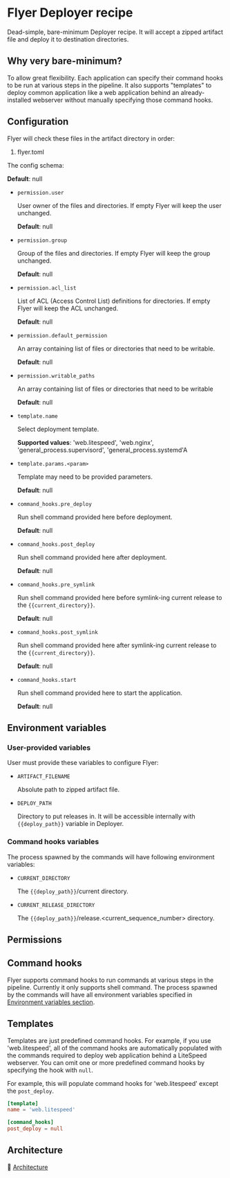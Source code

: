 # Flyer Deployer recipe

Dead-simple, bare-minimum Deployer recipe. It will accept a zipped artifact file and deploy it to destination directories.

## Why very bare-minimum?

To allow great flexibility. Each application can specify their command hooks to be run at various steps in the pipeline. It also supports "templates" to deploy common application like a web application behind an already-installed webserver without manually specifying those command hooks.

## Configuration

Flyer will check these files in the artifact directory in order:

1. flyer.toml

The config schema:

**Default**: null

- `permission.user`

  User owner of the files and directories. If empty Flyer will keep the user unchanged.

  **Default**: null

- `permission.group`

  Group of the files and directories. If empty Flyer will keep the group unchanged.

  **Default**: null

- `permission.acl_list`

  List of ACL (Access Control List) definitions for directories. If empty Flyer will keep the ACL unchanged.

  **Default**: null

- `permission.default_permission`

  An array containing list of files or directories that need to be writable.

  **Default**: null

- `permission.writable_paths`

  An array containing list of files or directories that need to be writable

  **Default**: null

- `template.name`

  Select deployment template.

  **Supported values**: 'web.litespeed', 'web.nginx', 'general_process.supervisord', 'general_process.systemd'A

- `template.params.<param>`

  Template may need to be provided parameters.

  **Default**: null

- `command_hooks.pre_deploy`

  Run shell command provided here before deployment.

  **Default**: null

- `command_hooks.post_deploy`

  Run shell command provided here after deployment.

  **Default**: null

- `command_hooks.pre_symlink`

  Run shell command provided here before symlink-ing current release to the `{{current_directory}}`.

  **Default**: null

- `command_hooks.post_symlink`

  Run shell command provided here after symlink-ing current release to the `{{current_directory}}`.

  **Default**: null

- `command_hooks.start`

  Run shell command provided here to start the application.

  **Default**: null

## Environment variables

### User-provided variables

User must provide these variables to configure Flyer:

- `ARTIFACT_FILENAME`

  Absolute path to zipped artifact file.

- `DEPLOY_PATH`

  Directory to put releases in. It will be accessible internally with `{{deploy_path}}` variable in Deployer.

### Command hooks variables

The process spawned by the commands will have following environment variables:

- `CURRENT_DIRECTORY`

  The `{{deploy_path}}`/current directory.

- `CURRENT_RELEASE_DIRECTORY`

  The `{{deploy_path}}`/release.<current_sequence_number> directory.

## Permissions

## Command hooks

Flyer supports command hooks to run commands at various steps in the pipeline. Currently it only supports shell command. The process spawned by the commands will have all environment variables specified in [Environment variables section](#environment-variables).

## Templates

Templates are just predefined command hooks. For example, if you use 'web.litespeed', all of the command hooks are automatically populated with the commands required to deploy web application behind a LiteSpeed webserver. You can omit one or more predefined command hooks by specifying the hook with `null`.

For example, this will populate command hooks for 'web.litespeed' except the `post_deploy`.

```toml
[template]
name = 'web.litespeed'

[command_hooks]
post_deploy = null
```

## Architecture

🔗 [Architecture](./docs/architecture.md)
